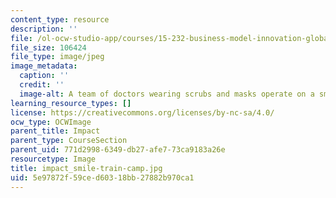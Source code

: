 ```yaml
---
content_type: resource
description: ''
file: /ol-ocw-studio-app/courses/15-232-business-model-innovation-global-health-in-frontier-markets-fall-2013/5e97872f59ced60318bb27882b970ca1_impact_smile-train-camp.jpg
file_size: 106424
file_type: image/jpeg
image_metadata:
  caption: ''
  credit: ''
  image-alt: A team of doctors wearing scrubs and masks operate on a small child.
learning_resource_types: []
license: https://creativecommons.org/licenses/by-nc-sa/4.0/
ocw_type: OCWImage
parent_title: Impact
parent_type: CourseSection
parent_uid: 771d2998-6349-db27-afe7-73ca9183a26e
resourcetype: Image
title: impact_smile-train-camp.jpg
uid: 5e97872f-59ce-d603-18bb-27882b970ca1
---
```

